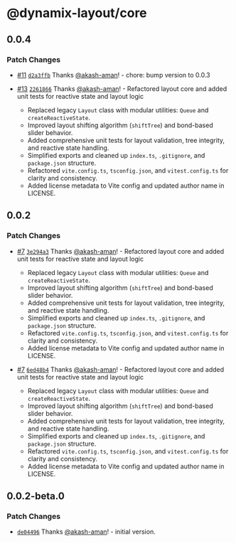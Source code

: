 # @dynamix-layout/core

## 0.0.4

### Patch Changes

- [#11](https://github.com/akash-aman/dynamix-layout/pull/11) [`d2a3ffb`](https://github.com/akash-aman/dynamix-layout/commit/d2a3ffba03a364bd1043a80504f860c555b82bf8) Thanks [@akash-aman](https://github.com/akash-aman)! - chore: bump version to 0.0.3

- [#13](https://github.com/akash-aman/dynamix-layout/pull/13) [`2261866`](https://github.com/akash-aman/dynamix-layout/commit/226186693d8c910248efaf2fc54910750e6a8f81) Thanks [@akash-aman](https://github.com/akash-aman)! - Refactored layout core and added unit tests for reactive state and layout logic
    - Replaced legacy `Layout` class with modular utilities: `Queue` and `createReactiveState`.
    - Improved layout shifting algorithm (`shiftTree`) and bond-based slider behavior.
    - Added comprehensive unit tests for layout validation, tree integrity, and reactive state handling.
    - Simplified exports and cleaned up `index.ts`, `.gitignore`, and `package.json` structure.
    - Refactored `vite.config.ts`, `tsconfig.json`, and `vitest.config.ts` for clarity and consistency.
    - Added license metadata to Vite config and updated author name in LICENSE.

## 0.0.2

### Patch Changes

- [#7](https://github.com/akash-aman/dynamix-layout/pull/7) [`3e294a3`](https://github.com/akash-aman/dynamix-layout/commit/3e294a3d3f85986ad2348debc51a0d50e6287ecd) Thanks [@akash-aman](https://github.com/akash-aman)! - Refactored layout core and added unit tests for reactive state and layout logic
    - Replaced legacy `Layout` class with modular utilities: `Queue` and `createReactiveState`.
    - Improved layout shifting algorithm (`shiftTree`) and bond-based slider behavior.
    - Added comprehensive unit tests for layout validation, tree integrity, and reactive state handling.
    - Simplified exports and cleaned up `index.ts`, `.gitignore`, and `package.json` structure.
    - Refactored `vite.config.ts`, `tsconfig.json`, and `vitest.config.ts` for clarity and consistency.
    - Added license metadata to Vite config and updated author name in LICENSE.

- [#7](https://github.com/akash-aman/dynamix-layout/pull/7) [`6ed48b4`](https://github.com/akash-aman/dynamix-layout/commit/6ed48b4dc50d896c801c77b0293580e808f036ec) Thanks [@akash-aman](https://github.com/akash-aman)! - Refactored layout core and added unit tests for reactive state and layout logic
    - Replaced legacy `Layout` class with modular utilities: `Queue` and `createReactiveState`.
    - Improved layout shifting algorithm (`shiftTree`) and bond-based slider behavior.
    - Added comprehensive unit tests for layout validation, tree integrity, and reactive state handling.
    - Simplified exports and cleaned up `index.ts`, `.gitignore`, and `package.json` structure.
    - Refactored `vite.config.ts`, `tsconfig.json`, and `vitest.config.ts` for clarity and consistency.
    - Added license metadata to Vite config and updated author name in LICENSE.

## 0.0.2-beta.0

### Patch Changes

- [`de04496`](https://github.com/akash-aman/dynamix-layout/commit/de044969c2e47c254ced7113c4751a3127fba9d5) Thanks [@akash-aman](https://github.com/akash-aman)! - initial version.

